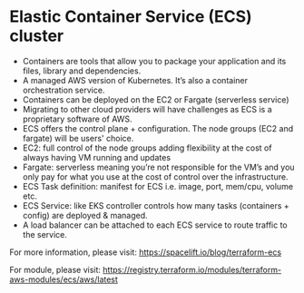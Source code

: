 # Elastic Container Service (ECS) cluster

- Containers are tools that allow you to package your application and its files, library and dependencies.
- A managed AWS version of Kubernetes. It’s also a container orchestration service.
- Containers can be deployed on the EC2 or Fargate (serverless service)
- Migrating to other cloud providers will have challenges as ECS is a proprietary software of AWS.
- ECS offers the control plane + configuration. The node groups (EC2 and fargate) will be users' choice.
- EC2: full control of the node groups adding flexibility at the cost of always having VM running and updates
- Fargate: serverless meaning you’re not responsible for the VM’s and you only pay for what you use at the cost of control over the infrastructure.
- ECS Task definition: manifest for ECS i.e. image, port, mem/cpu, volume etc.
- ECS Service: like EKS controller controls how many tasks (containers + config) are deployed & managed.
- A load balancer can be attached to each ECS service to route traffic to the service.


For more information, please visit: https://spacelift.io/blog/terraform-ecs

For module, please visit: https://registry.terraform.io/modules/terraform-aws-modules/ecs/aws/latest